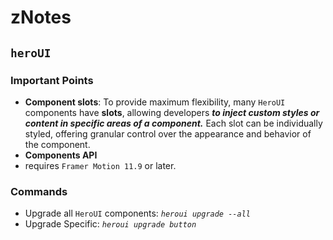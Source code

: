 # zNotes

## `heroUI`

### Important Points

- **Component slots**: To provide maximum flexibility, many `HeroUI` components have **slots**, allowing developers **_to inject custom styles or content in specific areas of a component._** Each slot can be individually styled, offering granular control over the appearance and behavior of the component.
- **Components API**
- requires `Framer Motion 11.9` or later.

### Commands

- Upgrade all `HeroUI` components: _`heroui upgrade --all`_
- Upgrade Specific: _`heroui upgrade button`_
